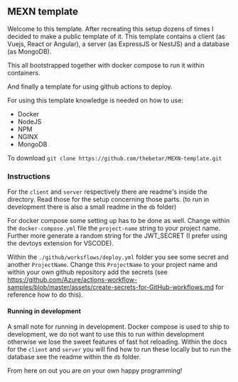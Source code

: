 ## MEXN template

Welcome to this template. After recreating this setup dozens of times I decided to make a public template of it.
This template contains a client (as Vuejs, React or Angular), a server (as ExpressJS or NestJS) and a database (as MongoDB).

This all bootstrapped together with docker compose to run it within containers.

And finally a template for using github actions to deploy.

For using this template knowledge is needed on how to use:

-   Docker
-   NodeJS
-   NPM
-   NGINX
-   MongoDB

To download
`git clone https://github.com/thebetar/MEXN-template.git`

### Instructions

For the `client` and `server` respectively there are readme's inside the directory. Read those for the setup concerning those parts.
(to run in development there is also a small readme in the `db` folder)

For docker compose some setting up has to be done as well. Change within the `docker-compose.yml` file the `project-name` string to your project name.
Further more generate a random string for the JWT_SECRET (I prefer using the devtoys extension for VSCODE).

Within the `./github/worksflows/deploy.yml` folder you see some secret and another `ProjectName`. Change this `ProjectName` to your project name and within your own github repository add the secrets (see https://github.com/Azure/actions-workflow-samples/blob/master/assets/create-secrets-for-GitHub-workflows.md for reference how to do this).

#### Running in development

A small note for running in development. Docker compose is used to ship to development, we do not want to use this to run within development otherwise we lose the sweet features of fast hot reloading. Within the docs for the `client` and `server` you will find how to run these locally but to run the database see the readme within the `db` folder.

From here on out you are on your own happy programming!
